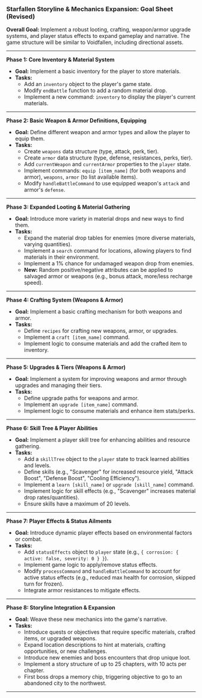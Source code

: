 ### **Starfallen Storyline & Mechanics Expansion: Goal Sheet (Revised)**

**Overall Goal:** Implement a robust looting, crafting, weapon/armor upgrade systems, and player status effects to expand gameplay and narrative. The game structure will be similar to Voidfallen, including directional assets.

---

**Phase 1: Core Inventory & Material System**
*   **Goal:** Implement a basic inventory for the player to store materials.
*   **Tasks:**
    *   Add an `inventory` object to the player's game state.
    *   Modify `endBattle` function to add a random material drop.
    *   Implement a new command: `inventory` to display the player's current materials.

---

**Phase 2: Basic Weapon & Armor Definitions, Equipping**
*   **Goal:** Define different weapon and armor types and allow the player to equip them.
*   **Tasks:**
    *   Create `weapons` data structure (type, attack, perk, tier).
    *   Create `armor` data structure (type, defense, resistances, perks, tier).
    *   Add `currentWeapon` and `currentArmor` properties to the `player` state.
    *   Implement commands: `equip [item_name]` (for both weapons and armor), `weapons`, `armor` (to list available items).
    *   Modify `handleBattleCommand` to use equipped weapon's `attack` and armor's `defense`.

---

**Phase 3: Expanded Looting & Material Gathering**
*   **Goal:** Introduce more variety in material drops and new ways to find them.
*   **Tasks:**
    *   Expand the material drop tables for enemies (more diverse materials, varying quantities).
    *   Implement a `search` command for locations, allowing players to find materials in their environment.
    *   Implement a 1% chance for undamaged weapon drop from enemies.
    *   **New:** Random positive/negative attributes can be applied to salvaged armor or weapons (e.g., bonus attack, more/less recharge speed).

---

**Phase 4: Crafting System (Weapons & Armor)**
*   **Goal:** Implement a basic crafting mechanism for both weapons and armor.
*   **Tasks:**
    *   Define `recipes` for crafting new weapons, armor, or upgrades.
    *   Implement a `craft [item_name]` command.
    *   Implement logic to consume materials and add the crafted item to inventory.

---

**Phase 5: Upgrades & Tiers (Weapons & Armor)**
*   **Goal:** Implement a system for improving weapons and armor through upgrades and managing their tiers.
*   **Tasks:**
    *   Define upgrade paths for weapons and armor.
    *   Implement an `upgrade [item_name]` command.
    *   Implement logic to consume materials and enhance item stats/perks.

---

**Phase 6: Skill Tree & Player Abilities**
*   **Goal:** Implement a player skill tree for enhancing abilities and resource gathering.
*   **Tasks:**
    *   Add a `skillTree` object to the `player` state to track learned abilities and levels.
    *   Define skills (e.g., "Scavenger" for increased resource yield, "Attack Boost", "Defense Boost", "Cooling Efficiency").
    *   Implement a `learn [skill_name]` or `upgrade [skill_name]` command.
    *   Implement logic for skill effects (e.g., "Scavenger" increases material drop rates/quantities).
    *   Ensure skills have a maximum of 20 levels.

---

**Phase 7: Player Effects & Status Ailments**
*   **Goal:** Introduce dynamic player effects based on environmental factors or combat.
*   **Tasks:**
    *   Add `statusEffects` object to `player` state (e.g., `{ corrosion: { active: false, severity: 0 } }`).
    *   Implement game logic to apply/remove status effects.
    *   Modify `processCommand` and `handleBattleCommand` to account for active status effects (e.g., reduced max health for corrosion, skipped turn for frozen).
    *   Integrate armor resistances to mitigate effects.

---

**Phase 8: Storyline Integration & Expansion**
*   **Goal:** Weave these new mechanics into the game's narrative.
*   **Tasks:**
    *   Introduce quests or objectives that require specific materials, crafted items, or upgraded weapons.
    *   Expand location descriptions to hint at materials, crafting opportunities, or new challenges.
    *   Introduce new enemies and boss encounters that drop unique loot.
    *   Implement a story structure of up to 25 chapters, with 10 acts per chapter.
    *   First boss drops a memory chip, triggering objective to go to an abandoned city to the northwest.

---
